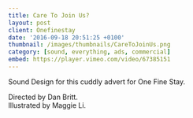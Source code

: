 ```yaml
---
title: Care To Join Us?
layout: post
client: Onefinestay
date: '2016-09-18 20:51:25 +0100'
thumbnail: /images/thumbnails/CareToJoinUs.png
category: [sound, everything, ads, commercial]
embed: https://player.vimeo.com/video/67385151
---
```

Sound Design for this cuddly advert for One Fine Stay.

Directed by Dan Britt.  
Illustrated by Maggie Li.
